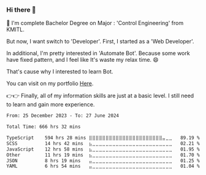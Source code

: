 ### Hi there 👋
🌱 I'm complete Bachelor Degree on Major : 'Control Engineering' from KMITL.

But now, I want switch to 'Developer'. First, I started as a 'Web Developer'.

In additional, I'm pretty interested in 'Automate Bot'. Because some work have fixed pattern, and I feel like It's waste my relax time. 😄

That's cause why I interested to learn Bot.

You can visit on my portfolio [Here](https://bt144p-portfolio.vercel.app/).

👉👉 Finally, all of my information skills are just at a basic level. I still need to learn and gain more experience.

<!--START_SECTION:waka-->

```txt
From: 25 December 2023 - To: 27 June 2024

Total Time: 666 hrs 32 mins

TypeScript    594 hrs 28 mins ⣿⣿⣿⣿⣿⣿⣿⣿⣿⣿⣿⣿⣿⣿⣿⣿⣿⣿⣿⣿⣿⣿⣤⣀⣀   89.19 %
SCSS          14 hrs 42 mins  ⣦⣀⣀⣀⣀⣀⣀⣀⣀⣀⣀⣀⣀⣀⣀⣀⣀⣀⣀⣀⣀⣀⣀⣀⣀   02.21 %
JavaScript    12 hrs 58 mins  ⣦⣀⣀⣀⣀⣀⣀⣀⣀⣀⣀⣀⣀⣀⣀⣀⣀⣀⣀⣀⣀⣀⣀⣀⣀   01.95 %
Other         11 hrs 19 mins  ⣦⣀⣀⣀⣀⣀⣀⣀⣀⣀⣀⣀⣀⣀⣀⣀⣀⣀⣀⣀⣀⣀⣀⣀⣀   01.70 %
JSON          8 hrs 19 mins   ⣤⣀⣀⣀⣀⣀⣀⣀⣀⣀⣀⣀⣀⣀⣀⣀⣀⣀⣀⣀⣀⣀⣀⣀⣀   01.25 %
YAML          6 hrs 54 mins   ⣤⣀⣀⣀⣀⣀⣀⣀⣀⣀⣀⣀⣀⣀⣀⣀⣀⣀⣀⣀⣀⣀⣀⣀⣀   01.04 %
```

<!--END_SECTION:waka-->

<!-- ## Languages
![C](https://img.shields.io/badge/C-00599C?style=for-the-badge&logo=c&logoColor=white)
![Python](https://img.shields.io/badge/Python-FFD43B?style=for-the-badge&logo=python&logoColor=blue)
![JavaScript](https://img.shields.io/badge/JavaScript-323330?style=for-the-badge&logo=javascript&logoColor=F7DF1E)

Python Lib : CCXT , Selenium

## Web Development
#### Front-End
![HTML](https://img.shields.io/badge/HTML5-E34F26?style=for-the-badge&logo=html5&logoColor=white)
![CSS](https://img.shields.io/badge/CSS3-1572B6?style=for-the-badge&logo=css3&logoColor=white)
![Javascript](https://img.shields.io/badge/JavaScript-323330?style=for-the-badge&logo=javascript&logoColor=F7DF1E)

![React JS](https://img.shields.io/badge/React-20232A?style=for-the-badge&logo=react&logoColor=61DAFB)

#### Back-End
![Node JS](https://img.shields.io/badge/Node.js-339933?style=for-the-badge&logo=nodedotjs&logoColor=white)
![Express JS](https://img.shields.io/badge/Express.js-000000?style=for-the-badge&logo=express&logoColor=white)

#### Database
![MongoDB](https://img.shields.io/badge/MongoDB-4EA94B?style=for-the-badge&logo=mongodb&logoColor=white)

#### Tools
![VS Code](https://img.shields.io/badge/Visual_Studio_Code-0078D4?style=for-the-badge&logo=visual%20studio%20code&logoColor=white)
![Postman](https://img.shields.io/badge/Postman-FF6C37?style=for-the-badge&logo=Postman&logoColor=white)
[![Github Badge](https://img.shields.io/badge/-GitHub-100000?style=for-the-badge&logo=GitHub&logoColor=white)](https://github.com/B144p)
![Anaconda](https://img.shields.io/badge/conda-342B029.svg?&style=for-the-badge&logo=anaconda&logoColor=white)
![Colab](https://img.shields.io/badge/Colab-F9AB00?style=for-the-badge&logo=googlecolab&color=525252)

#### OS
![Window](https://img.shields.io/badge/Windows-0078D6?style=for-the-badge&logo=windows&logoColor=white)

## Plan learn in some day
![TypeScript](https://img.shields.io/badge/TypeScript-007ACC?style=for-the-badge&logo=typescript&logoColor=white)
![Next JS](https://img.shields.io/badge/next.js-000000?style=for-the-badge&logo=nextdotjs&logoColor=white)
![Tailwind](https://img.shields.io/badge/Tailwind_CSS-38B2AC?style=for-the-badge&logo=tailwind-css&logoColor=white)
![Figma](https://img.shields.io/badge/Figma-F24E1E?style=for-the-badge&logo=figma&logoColor=white)
- Typescript
- Tailwind
- Next.JS
- Figma
- Django
- Network system
- Linux OS
- DevOps
- More!! -->
